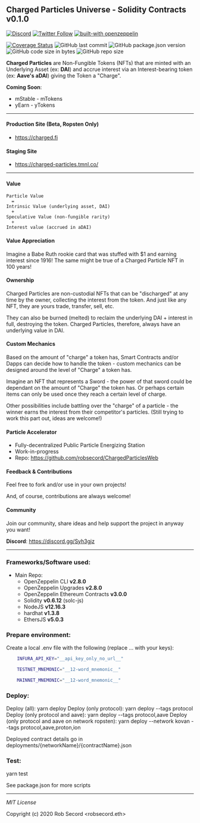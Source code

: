 ## Charged Particles Universe - Solidity Contracts v0.1.0

[![Discord](https://badgen.net/badge/definft/Charged%20Particles?icon=discord&label=discord)](https://discord.gg/Syh3gjz)
[![Twitter Follow](https://badgen.net/twitter/follow/DeFiNFT?icon=twitter)](https://twitter.com/intent/follow?screen_name=DeFiNFT)
[![built-with openzeppelin](https://img.shields.io/badge/built%20with-OpenZeppelin-3677FF)](https://docs.openzeppelin.com/)

[![Coverage Status](https://coveralls.io/repos/github/Charged-Particles/ChargedParticlesEth/badge.svg?branch=master)](https://coveralls.io/github/Charged-Particles/charged-particles-universe?branch=main&v=v0.1.0)
![GitHub last commit](https://img.shields.io/github/last-commit/Charged-Particles/charged-particles-universe)
![GitHub package.json version](https://img.shields.io/github/package-json/v/Charged-Particles/charged-particles-universe)
![GitHub code size in bytes](https://img.shields.io/github/languages/code-size/Charged-Particles/charged-particles-universe)
![GitHub repo size](https://img.shields.io/github/repo-size/Charged-Particles/charged-particles-universe)

**Charged Particles** are Non-Fungible Tokens (NFTs) that are minted with an Underlying Asset (ex: **DAI**) and accrue interest via an Interest-bearing token (ex: **Aave's aDAI**) giving the Token a "Charge".

**Coming Soon**:

- mStable - mTokens
- yEarn - yTokens


---

#### Production Site (Beta, Ropsten Only)
- https://charged.fi

#### Staging Site
- https://charged-particles.tmnl.co/

---

#### Value
```text
Particle Value
  =
Intrinsic Value (underlying asset, DAI)
  +
Speculative Value (non-fungible rarity)
  +
Interest value (accrued in aDAI)
```

#### Value Appreciation
Imagine a Babe Ruth rookie card that was stuffed with $1 and earning interest since 1916!  The same might be true
of a Charged Particle NFT in 100 years!

#### Ownership
Charged Particles are non-custodial NFTs that can be "discharged" at any time by the owner, collecting the interest
from the token. And just like any NFT, they are yours trade, transfer, sell, etc.

They can also be burned (melted) to reclaim the underlying DAI + interest in full, destroying the token.
Charged Particles, therefore, always have an underlying value in DAI.

#### Custom Mechanics
Based on the amount of "charge" a token has, Smart Contracts and/or Dapps can decide how to handle the token - custom
mechanics can be designed around the level of "Charge" a token has.

Imagine an NFT that represents a Sword - the power of that sword could be dependant on the amount of "Charge" the token
has. Or perhaps certain items can only be used once they reach a certain level of charge.

Other possibilities include battling over the "charge" of a particle - the winner earns the interest from their
competitor's particles.  (Still trying to work this part out, ideas are welcome!)

#### Particle Accelerator
 - Fully-decentralized Public Particle Energizing Station
 - Work-in-progress
 - Repo: https://github.com/robsecord/ChargedParticlesWeb

#### Feedback & Contributions
Feel free to fork and/or use in your own projects!

And, of course, contributions are always welcome!

#### Community
Join our community, share ideas and help support the project in anyway you want!

**Discord**: https://discord.gg/Syh3gjz

---

### Frameworks/Software used:
 - Main Repo:
    - OpenZeppelin CLI **v2.8.0**
    - OpenZeppelin Upgrades **v2.8.0**
    - OpenZeppelin Ethereum Contracts **v3.0.0**
    - Solidity  **v0.6.12** (solc-js)
    - NodeJS **v12.16.3**
    - hardhat **v1.3.8**
    - EthersJS **v5.0.3**

### Prepare environment:

 Create a local .env file with the following (replace ... with your keys):

```bash
    INFURA_API_KEY="__api_key_only_no_url__"

    TESTNET_MNEMONIC="__12-word_mnemonic__"

    MAINNET_MNEMONIC="__12-word_mnemonic__"
```

### Deploy:

  Deploy (all): yarn deploy
  Deploy (only protocol): yarn deploy --tags protocol
  Deploy (only protocol and aave): yarn deploy --tags protocol,aave
  Deploy (only protocol and aave on network ropsten): yarn deploy --network kovan --tags protocol,aave,proton,ion

Deployed contract details go in deployments/{networkName}/{contractName}.json

### Test:

  yarn test

See package.json for more scripts

---

_MIT License_

Copyright (c) 2020 Rob Secord <robsecord.eth>

